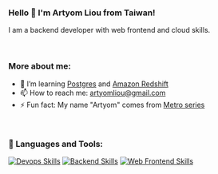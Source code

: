 ### Hello 👋 I'm Artyom Liou from Taiwan!

I am a backend developer with web frontend and cloud skills.

<br />

### More about me:

- 🌱 I’m learning [Postgres](https://www.postgresql.org/) and [Amazon Redshift](https://aws.amazon.com/tw/redshift/)
- 📫 How to reach me: [artyomliou@gmail.com](mailto:artyomliou@gmail.com)
- ⚡ Fun fact: My name "Artyom" comes from [Metro series](https://metrovideogame.fandom.com/wiki/Artyom)

<br />

### 🔨 Languages and Tools:

[![Devops Skills](https://skillicons.dev/icons?i=aws,linux,ansible,terraform,docker)](https://skillicons.dev)
[![Backend Skills](https://skillicons.dev/icons?i=nginx,go,nodejs,laravel,php,graphql,mysql,postgres,dynamodb,redis,kafka)](https://skillicons.dev)
[![Web Frontend Skills](https://skillicons.dev/icons?i=html,css,js,bootstrap,vue,pinia,webpack,vite)](https://skillicons.dev)

